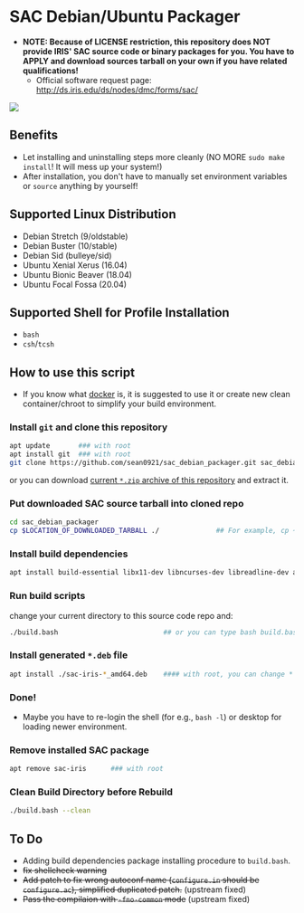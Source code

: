 # SAC Debian/Ubuntu Packager

* **NOTE: Because of LICENSE restriction, this repository does NOT provide IRIS' SAC source code or binary packages for you.  You have to APPLY and download sources tarball on your own if you have related qualifications!**
    - Official software request page: http://ds.iris.edu/ds/nodes/dmc/forms/sac/

![](https://github.com/sean0921/sean0921.github.io/raw/3ef1e32d61fc62c546c6ba31ef526ccc050cc7b2/images/demo.gif)

## Benefits

* Let installing and uninstalling steps more cleanly (NO MORE `sudo make install`!  It will mess up your system!)
* After installation, you don't have to manually set environment variables or `source` anything by yourself!

## Supported Linux Distribution

* Debian Stretch (9/oldstable)
* Debian Buster (10/stable)
* Debian Sid (bulleye/sid)
* Ubuntu Xenial Xerus (16.04)
* Ubuntu Bionic Beaver (18.04)
* Ubuntu Focal Fossa (20.04)

## Supported Shell for Profile Installation

* `bash`
* `csh`/`tcsh`

## How to use this script

* If you know what [docker](https://www.docker.com/) is, it is suggested to use it or create new clean container/chroot to simplify your build environment.

### Install `git` and clone this repository

```bash
apt update       ### with root
apt install git  ### with root
git clone https://github.com/sean0921/sac_debian_packager.git sac_debian_packager
```

or you can download [current `*.zip` archive of this repository](https://github.com/sean0921/sac_debian_packager/archive/master.zip) and extract it.

### Put downloaded SAC source tarball into cloned repo

```bash
cd sac_debian_packager
cp $LOCATION_OF_DOWNLOADED_TARBALL ./              ## For example, cp ~/Download/sac-101.6a-source.tar.gz ./
```

### Install build dependencies

```bash
apt install build-essential libx11-dev libncurses-dev libreadline-dev autoconf automake autopoint autotools-dev libcurl4-openssl-dev zlib1g-dev libxml2-dev pkg-config ### with root
```

### Run build scripts

change your current directory to this source code repo and:

```bash
./build.bash                          ## or you can type bash build.bash
```

### Install generated `*.deb` file

```bash
apt install ./sac-iris-*_amd64.deb    #### with root, you can change * to specific version number
```

### Done!

* Maybe you have to re-login the shell (for e.g., `bash -l`) or desktop for loading newer environment.

### Remove installed SAC package

```bash
apt remove sac-iris      ### with root
```

### Clean Build Directory before Rebuild

```bash
./build.bash --clean
```

## To Do

* Adding build dependencies package installing procedure to `build.bash`.
* ~~fix shellcheck warning~~
* ~~Add patch to fix wrong autoconf name (`configure.in` should be `configure.ac`), simplified duplicated patch.~~ (upstream fixed)
* ~~Pass the compilaion with `-fno-common` mode~~ (upstream fixed)
